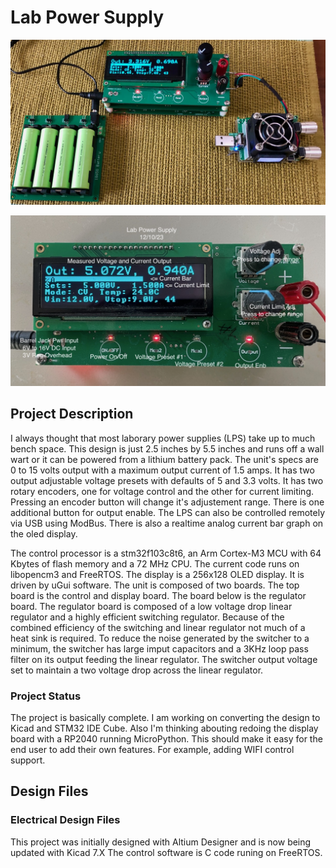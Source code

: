 # Lab Power Supply
![Robot_Front](https://github.com/jerryok826/Lab-Power-Supply/blob/main/Pictures/lps_bat_lps_load.jpeg)

![Robot_Front](https://github.com/jerryok826/Lab-Power-Supply/blob/main/Pictures/lab_power_supply_2.jpeg)

## Project Description
I always thought that most laborary power supplies (LPS) take up to much bench space. This design is just 2.5 inches by 5.5 inches and runs off a wall wart or it can be powered from a lithium battery pack. The unit's specs are 0 to 15 volts output with a maximum output current of 1.5 amps. It has two output adjustable voltage presets with defaults of 5 and 3.3 volts. It has two rotary encoders, one for voltage control and the other for current limiting. Pressing an encoder button will change it's adjustement range. There is one additional button for output enable. The LPS can also be controlled remotely via USB using ModBus. There is also a realtime analog current bar graph on the oled display.

The control processor is a stm32f103c8t6, an Arm Cortex-M3 MCU with 64 Kbytes of flash memory and a 72 MHz CPU. The current code runs on libopencm3 and FreeRTOS. The display is a 256x128 OLED display. It is driven by uGui software. The unit is composed of two boards. The top board is the control and display board. The board below is the regulator board. The regulator board is composed of a low voltage drop linear regulator and a highly efficient switching regulator. Because of the combined efficiency of the switching and linear regulator not much of a heat sink is required. To reduce the noise generated by the switcher to a minimum, the switcher has large imput capacitors and a 3KHz loop pass filter on its output feeding the linear regulator. The switcher output voltage set to maintain a two voltage drop across the linear regulator.
### Project Status
The project is basically complete. I am working on converting the design to Kicad and STM32 IDE Cube. Also I'm thinking abouting redoing the display board with a RP2040 running MicroPython. This should make it easy for the end user to add their own features. For example, adding WIFI control support.

## Design Files
### Electrical Design Files
This project was initially designed with Altium Designer and is now being updated with Kicad 7.X The control software is C code runing on FreeRTOS. 



